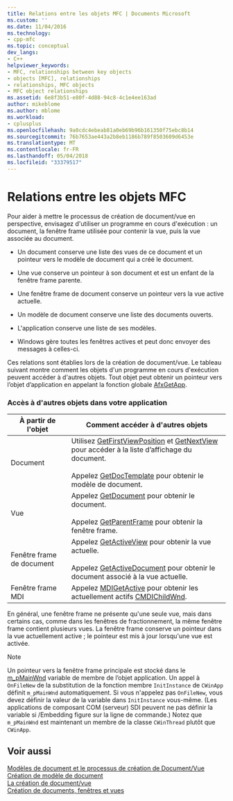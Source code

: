 ```yaml
---
title: Relations entre les objets MFC | Documents Microsoft
ms.custom: ''
ms.date: 11/04/2016
ms.technology:
- cpp-mfc
ms.topic: conceptual
dev_langs:
- C++
helpviewer_keywords:
- MFC, relationships between key objects
- objects [MFC], relationships
- relationships, MFC objects
- MFC object relationships
ms.assetid: 6e8f3b51-e80f-4d88-94c8-4c1e4ee163ad
author: mikeblome
ms.author: mblome
ms.workload:
- cplusplus
ms.openlocfilehash: 9a0cdc4ebeab81a0eb69b96b161350f75ebc8b14
ms.sourcegitcommit: 76b7653ae443a2b8eb1186b789f8503609d6453e
ms.translationtype: MT
ms.contentlocale: fr-FR
ms.lasthandoff: 05/04/2018
ms.locfileid: "33379517"
---
```

# <a name="relationships-among-mfc-objects"></a>Relations entre les objets MFC
Pour aider à mettre le processus de création de document/vue en perspective, envisagez d'utiliser un programme en cours d'exécution : un document, la fenêtre frame utilisée pour contenir la vue, puis la vue associée au document.  
  
-   Un document conserve une liste des vues de ce document et un pointeur vers le modèle de document qui a créé le document.  
  
-   Une vue conserve un pointeur à son document et est un enfant de la fenêtre frame parente.  
  
-   Une fenêtre frame de document conserve un pointeur vers la vue active actuelle.  
  
-   Un modèle de document conserve une liste des documents ouverts.  
  
-   L'application conserve une liste de ses modèles.  
  
-   Windows gère toutes les fenêtres actives et peut donc envoyer des messages à celles-ci.  
  
 Ces relations sont établies lors de la création de document/vue. Le tableau suivant montre comment les objets d'un programme en cours d'exécution peuvent accéder à d'autres objets. Tout objet peut obtenir un pointeur vers l’objet d’application en appelant la fonction globale [AfxGetApp](../mfc/reference/application-information-and-management.md#afxgetapp).  
  
### <a name="gaining-access-to-other-objects-in-your-application"></a>Accès à d'autres objets dans votre application  
  
|À partir de l'objet|Comment accéder à d'autres objets|  
|-----------------|---------------------------------|  
|Document|Utilisez [GetFirstViewPosition](../mfc/reference/cdocument-class.md#getfirstviewposition) et [GetNextView](../mfc/reference/cdocument-class.md#getnextview) pour accéder à la liste d’affichage du document.<br /><br /> Appelez [GetDocTemplate](../mfc/reference/cdocument-class.md#getdoctemplate) pour obtenir le modèle de document.|  
|Vue|Appelez [GetDocument](../mfc/reference/cview-class.md#getdocument) pour obtenir le document.<br /><br /> Appelez [GetParentFrame](../mfc/reference/cwnd-class.md#getparentframe) pour obtenir la fenêtre frame.|  
|Fenêtre frame de document|Appelez [GetActiveView](../mfc/reference/cframewnd-class.md#getactiveview) pour obtenir la vue actuelle.<br /><br /> Appelez [GetActiveDocument](../mfc/reference/cframewnd-class.md#getactivedocument) pour obtenir le document associé à la vue actuelle.|  
|Fenêtre frame MDI|Appelez [MDIGetActive](../mfc/reference/cmdiframewnd-class.md#mdigetactive) pour obtenir les actuellement actifs [CMDIChildWnd](../mfc/reference/cmdichildwnd-class.md).|  
  
 En général, une fenêtre frame ne présente qu'une seule vue, mais dans certains cas, comme dans les fenêtres de fractionnement, la même fenêtre frame contient plusieurs vues. La fenêtre frame conserve un pointeur dans la vue actuellement active ; le pointeur est mis à jour lorsqu'une vue est activée.  
  
> [!NOTE]
>  Un pointeur vers la fenêtre frame principale est stocké dans le [m_pMainWnd](../mfc/reference/cwinthread-class.md#m_pmainwnd) variable de membre de l’objet application. Un appel à `OnFileNew` de la substitution de la fonction membre `InitInstance` de `CWinApp` définit `m_pMainWnd` automatiquement. Si vous n'appelez pas `OnFileNew`, vous devez définir la valeur de la variable dans `InitInstance` vous-même. (Les applications de composant COM (serveur) SDI peuvent ne pas définir la variable si /Embedding figure sur la ligne de commande.) Notez que `m_pMainWnd` est maintenant un membre de la classe `CWinThread` plutôt que `CWinApp`.  
  
## <a name="see-also"></a>Voir aussi  
 [Modèles de document et le processus de création de Document/Vue](../mfc/document-templates-and-the-document-view-creation-process.md)   
 [Création de modèle de document](../mfc/document-template-creation.md)   
 [La création de document/vue](../mfc/document-view-creation.md)   
 [Création de documents, fenêtres et vues](../mfc/creating-new-documents-windows-and-views.md)

